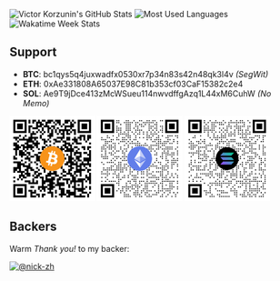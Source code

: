![Victor Korzunin's GitHub Stats](https://github-readme-stats.vercel.app/api?username=floydspace&show_icons=true&hide_border=true&hide_title=true)
![Most Used Languages](https://github-readme-stats.vercel.app/api/top-langs/?username=floydspace&hide_border=true&layout=compact&card_width=296)
![Wakatime Week Stats](https://github-readme-stats.vercel.app/api/wakatime?username=floydspace&hide_border=true&layout=compact)

## Support
- **BTC**: bc1qys5q4juxwadfx0530xr7p34n83s42n48qk3l4v _(SegWit)_
- **ETH**: 0xAe331808A65037E98C81b353cf03CaF15382c2e4
- **SOL**: Ae9T9jDce413zMcWSueu114nwvdffgAzq1L44xM6CuhW _(No Memo)_
<div>
  <img src="bitcoin-qr.png" alt="Bitcoin QR Code" height="150" width="150" />
  <img src="ethereum-qr.png" alt="Bitcoin QR Code" height="150" width="150" />
  <img src="solana-qr.png" alt="Bitcoin QR Code" height="150" width="150" />
<div>

## Backers
Warm _Thank you!_ to my backer:

<a href="https://github.com/nick-zh">
  <img title="@nick-zh" src="https://avatars.githubusercontent.com/u/3214182?s=70&amp;v=4" width="75" height="75" alt="@nick-zh">
</a>

